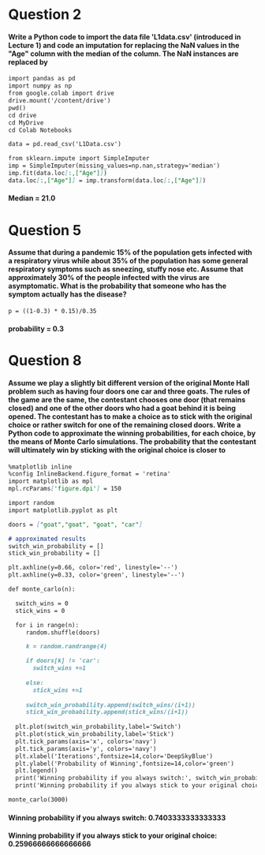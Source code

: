 
# Question 2
#### Write a Python code to import the data file 'L1data.csv' (introduced in Lecture 1) and code an imputation for replacing the NaN values in the "Age" column with the median of the column. The NaN instances are replaced by



```markdown
import pandas as pd
import numpy as np
from google.colab import drive
drive.mount('/content/drive')
pwd()
cd drive
cd MyDrive
cd Colab Notebooks

data = pd.read_csv('L1Data.csv')

from sklearn.impute import SimpleImputer
imp = SimpleImputer(missing_values=np.nan,strategy='median')
imp.fit(data.loc[:,["Age"]])
data.loc[:,["Age"]] = imp.transform(data.loc[:,["Age"]])
```
#### Median = 21.0


# Question 5
#### Assume that during a pandemic 15% of the population gets infected with a respiratory virus while about 35% of the population has some general respiratory symptoms such as sneezing, stuffy nose etc. Assume that approximately 30% of the people infected with the virus are asymptomatic. What is the probability that someone who has the symptom actually has the disease?

```markdown
p = ((1-0.3) * 0.15)/0.35
```
#### probability = 0.3

# Question 8
#### Assume we play a slightly bit different version of the original Monte Hall problem such as having four doors one car and three goats. The rules of the game are the same, the contestant chooses one door (that remains closed) and one of the other doors who had a goat behind it is being opened. The contestant has to make a choice as to stick with the original choice or rather switch for one of the remaining closed doors. Write a Python code to approximate the winning probabilities, for each choice, by the means of Monte Carlo simulations. The probability that the contestant will ultimately win by sticking with the original choice is closer to

```markdown
%matplotlib inline
%config InlineBackend.figure_format = 'retina'
import matplotlib as mpl
mpl.rcParams['figure.dpi'] = 150

import random
import matplotlib.pyplot as plt

doors = ["goat","goat", "goat", "car"]

# approximated results
switch_win_probability = []
stick_win_probability = []

plt.axhline(y=0.66, color='red', linestyle='--')
plt.axhline(y=0.33, color='green', linestyle='--')

def monte_carlo(n):

  switch_wins = 0
  stick_wins = 0

  for i in range(n):
     random.shuffle(doors)

     k = random.randrange(4)

     if doors[k] != 'car':
       switch_wins +=1
    
     else:
       stick_wins +=1
    
     switch_win_probability.append(switch_wins/(i+1))
     stick_win_probability.append(stick_wins/(i+1))
    
  plt.plot(switch_win_probability,label='Switch')
  plt.plot(stick_win_probability,label='Stick')
  plt.tick_params(axis='x', colors='navy')
  plt.tick_params(axis='y', colors='navy')
  plt.xlabel('Iterations',fontsize=14,color='DeepSkyBlue')
  plt.ylabel('Probability of Winning',fontsize=14,color='green')
  plt.legend()
  print('Winning probability if you always switch:', switch_win_probability[-1])
  print('Winning probability if you always stick to your original choice:', stick_win_probability[-1])

monte_carlo(3000)
```
#### Winning probability if you always switch: 0.7403333333333333
#### Winning probability if you always stick to your original choice: 0.25966666666666666
